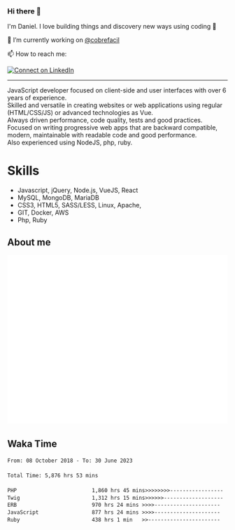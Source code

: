 ### Hi there 👋

I'm Daniel. I love building things and discovery new ways using coding :raised_hands: 

🔭 I’m currently working on [@cobrefacil](https://www.cobrefacil.com.br/)

📫 How to reach me:

[![Connect on LinkedIn](https://img.shields.io/badge/--linkedin?label=LinkedIn&logo=LinkedIn&style=social)](https://www.linkedin.com/in/daniel-cerverizzo/)

---

JavaScript developer focused on client-side and user interfaces with over 6 years of experience.  
Skilled and versatile in creating websites or web applications using regular (HTML/CSS/JS) or advanced technologies as Vue.  
Always driven performance, code quality, tests and good practices.  
 Focused on writing progressive web apps that are backward compatible, modern, maintainable with readable code and good performance.  
Also experienced using NodeJS, php, ruby. 


# Skills

 - Javascript, jQuery, Node.js, VueJS, React
 - MySQL, MongoDB, MariaDB    
 - CSS3, HTML5, SASS/LESS,  Linux, Apache,
 - GIT, Docker, AWS
 - Php, Ruby

## About me

![Metrics](/github-metrics.svg)

## Waka Time

<!--START_SECTION:waka-->

```txt
From: 08 October 2018 - To: 30 June 2023

Total Time: 5,876 hrs 53 mins

PHP                        1,860 hrs 45 mins>>>>>>>>-----------------   31.66 %
Twig                       1,312 hrs 15 mins>>>>>>-------------------   22.33 %
ERB                        970 hrs 24 mins >>>>---------------------   16.51 %
JavaScript                 877 hrs 24 mins >>>>---------------------   14.93 %
Ruby                       438 hrs 1 min   >>-----------------------   07.45 %
```

<!--END_SECTION:waka-->

